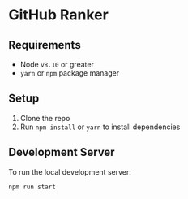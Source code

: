 # GitHub Ranker

## Requirements

- Node `v8.10` or greater
- `yarn` or `npm` package manager

## Setup

1. Clone the repo
2. Run `npm install` or `yarn` to install dependencies

## Development Server

To run the local development server:

```shell
npm run start
```
